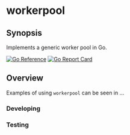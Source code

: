 # workerpool
## Synopsis

Implements a generic worker pool in Go.

[![Go Reference](https://pkg.go.dev/badge/github.com/roncewind/workerpool.svg)](https://pkg.go.dev/github.com/roncewind/workerpool)
[![Go Report Card](https://goreportcard.com/badge/github.com/roncewind/workerpool)](https://goreportcard.com/report/github.com/roncewind/workerpool)

## Overview

Examples of using `workerpool` can be seen in ...

### Developing

### Testing

